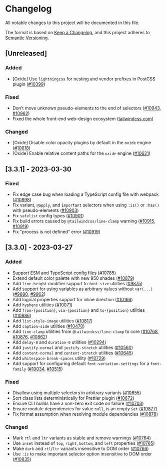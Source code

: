 # Changelog

All notable changes to this project will be documented in this file.

The format is based on [Keep a Changelog](https://keepachangelog.com/en/1.0.0/),
and this project adheres to [Semantic Versioning](https://semver.org/spec/v2.0.0.html).

## [Unreleased]

### Added

- [Oxide] Use `lightningcss` for nesting and vendor prefixes in PostCSS plugin ([#10399](https://github.com/tailwindlabs/tailwindcss/pull/10399))

### Fixed

- Don’t move unknown pseudo-elements to the end of selectors ([#10943](https://github.com/tailwindlabs/tailwindcss/pull/10943), [#10962](https://github.com/tailwindlabs/tailwindcss/pull/10962))
- Fixed the whole front-end web-design ecosystem ([tailwindcss.com](https://tailwindcss.com))

### Changed

- [Oxide] Disable color opacity plugins by default in the `oxide` engine ([#10618](https://github.com/tailwindlabs/tailwindcss/pull/10618))
- [Oxide] Enable relative content paths for the `oxide` engine ([#10621](https://github.com/tailwindlabs/tailwindcss/pull/10621))


## [3.3.1] - 2023-03-30

### Fixed

- Fix edge case bug when loading a TypeScript config file with webpack ([#10898](https://github.com/tailwindlabs/tailwindcss/pull/10898))
- Fix variant, `@apply`, and `important` selectors when using `:is()` or `:has()` with pseudo-elements ([#10903](https://github.com/tailwindlabs/tailwindcss/pull/10903))
- Fix `safelist` config types ([#10901](https://github.com/tailwindlabs/tailwindcss/pull/10901))
- Fix build errors caused by `@tailwindcss/line-clamp` warning ([#10915](https://github.com/tailwindlabs/tailwindcss/pull/10915), [#10919](https://github.com/tailwindlabs/tailwindcss/pull/10919))
- Fix "process is not defined" error ([#10919](https://github.com/tailwindlabs/tailwindcss/pull/10919))


## [3.3.0] - 2023-03-27

### Added

- Support ESM and TypeScript config files ([#10785](https://github.com/tailwindlabs/tailwindcss/pull/10785))
- Extend default color palette with new 950 shades ([#10879](https://github.com/tailwindlabs/tailwindcss/pull/10879))
- Add `line-height` modifier support to `font-size` utilities ([#9875](https://github.com/tailwindlabs/tailwindcss/pull/9875))
- Add support for using variables as arbitrary values without `var(...)` ([#9880](https://github.com/tailwindlabs/tailwindcss/pull/9880), [#9962](https://github.com/tailwindlabs/tailwindcss/pull/9962))
- Add logical properties support for inline direction ([#10166](https://github.com/tailwindlabs/tailwindcss/pull/10166))
- Add `hyphens` utilities ([#10071](https://github.com/tailwindlabs/tailwindcss/pull/10071))
- Add `from-{position}`, `via-{position}` and `to-{position}` utilities ([#10886](https://github.com/tailwindlabs/tailwindcss/pull/10886))
- Add `list-style-image` utilities ([#10817](https://github.com/tailwindlabs/tailwindcss/pull/10817))
- Add `caption-side` utilities ([#10470](https://github.com/tailwindlabs/tailwindcss/pull/10470))
- Add `line-clamp` utilities from `@tailwindcss/line-clamp` to core ([#10768](https://github.com/tailwindlabs/tailwindcss/pull/10768), [#10876](https://github.com/tailwindlabs/tailwindcss/pull/10876), [#10862](https://github.com/tailwindlabs/tailwindcss/pull/10862))
- Add `delay-0` and `duration-0` utilities ([#10294](https://github.com/tailwindlabs/tailwindcss/pull/10294))
- Add `justify-normal` and `justify-stretch` utilities ([#10560](https://github.com/tailwindlabs/tailwindcss/pull/10560))
- Add `content-normal` and `content-stretch` utilities ([#10645](https://github.com/tailwindlabs/tailwindcss/pull/10645))
- Add `whitespace-break-spaces` utility ([#10729](https://github.com/tailwindlabs/tailwindcss/pull/10729))
- Add support for configuring default `font-variation-settings` for a `font-family` ([#10034](https://github.com/tailwindlabs/tailwindcss/pull/10034), [#10515](https://github.com/tailwindlabs/tailwindcss/pull/10515))

### Fixed

- Disallow using multiple selectors in arbitrary variants ([#10655](https://github.com/tailwindlabs/tailwindcss/pull/10655))
- Sort class lists deterministically for Prettier plugin ([#10672](https://github.com/tailwindlabs/tailwindcss/pull/10672))
- Ensure CLI builds have a non-zero exit code on failure ([#10703](https://github.com/tailwindlabs/tailwindcss/pull/10703))
- Ensure module dependencies for value `null`, is an empty `Set` ([#10877](https://github.com/tailwindlabs/tailwindcss/pull/10877))
- Fix format assumption when resolving module dependencies ([#10878](https://github.com/tailwindlabs/tailwindcss/pull/10878))

### Changed

- Mark `rtl` and `ltr` variants as stable and remove warnings ([#10764](https://github.com/tailwindlabs/tailwindcss/pull/10764))
- Use `inset` instead of `top`, `right`, `bottom`, and `left` properties ([#10765](https://github.com/tailwindlabs/tailwindcss/pull/10765))
- Make `dark` and `rtl`/`ltr` variants insensitive to DOM order ([#10766](https://github.com/tailwindlabs/tailwindcss/pull/10766))
- Use `:is` to make important selector option insensitive to DOM order ([#10835](https://github.com/tailwindlabs/tailwindcss/pull/10835))
